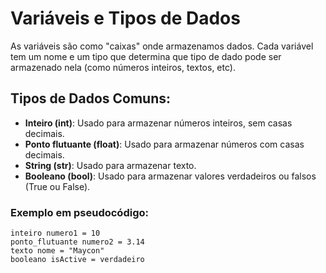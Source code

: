# Variáveis e Tipos de Dados

As variáveis são como "caixas" onde armazenamos dados. Cada variável tem um nome e um tipo que determina que tipo de dado pode ser armazenado nela (como números inteiros, textos, etc).

## Tipos de Dados Comuns:

- **Inteiro (int)**: Usado para armazenar números inteiros, sem casas decimais.
- **Ponto flutuante (float)**: Usado para armazenar números com casas decimais.
- **String (str)**: Usado para armazenar texto.
- **Booleano (bool)**: Usado para armazenar valores verdadeiros ou falsos (True ou False).

### Exemplo em pseudocódigo:
```pseudocode
inteiro numero1 = 10
ponto_flutuante numero2 = 3.14
texto nome = "Maycon"
booleano isActive = verdadeiro